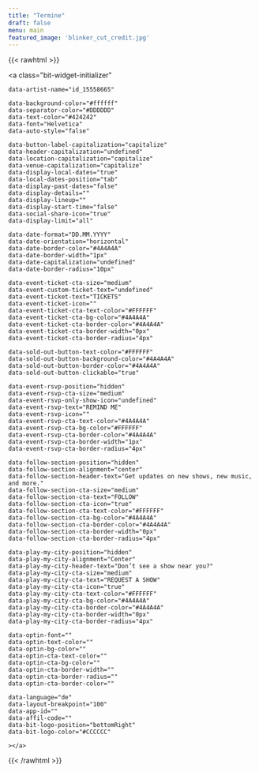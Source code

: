 ```yaml
---
title: "Termine"
draft: false
menu: main
featured_image: 'blinker_cut_credit.jpg'
---
```


{{< rawhtml >}}
  
  
  <script charset="utf-8" src="https://widgetv3.bandsintown.com/main.min.js"></script>
  <a class="bit-widget-initializer"
    
	data-artist-name="id_15558665"
	
	data-background-color="#ffffff"
	data-separator-color="#DDDDDD"
	data-text-color="#424242"
	data-font="Helvetica"
	data-auto-style="false"
	
	data-button-label-capitalization="capitalize"
	data-header-capitalization="undefined"
	data-location-capitalization="capitalize"
	data-venue-capitalization="capitalize"
	data-display-local-dates="true"
	data-local-dates-position="tab"
	data-display-past-dates="false"
	data-display-details=""
	data-display-lineup=""
	data-display-start-time="false"
	data-social-share-icon="true"
	data-display-limit="all"
	
	data-date-format="DD.MM.YYYY"
	data-date-orientation="horizontal"
	data-date-border-color="#4A4A4A"
	data-date-border-width="1px"
	data-date-capitalization="undefined"
	data-date-border-radius="10px"
	
	data-event-ticket-cta-size="medium"
	data-event-custom-ticket-text="undefined"
	data-event-ticket-text="TICKETS"
	data-event-ticket-icon=""
	data-event-ticket-cta-text-color="#FFFFFF"
	data-event-ticket-cta-bg-color="#4A4A4A"
	data-event-ticket-cta-border-color="#4A4A4A"
	data-event-ticket-cta-border-width="0px"
	data-event-ticket-cta-border-radius="4px"
	
	data-sold-out-button-text-color="#FFFFFF"
	data-sold-out-button-background-color="#4A4A4A"
	data-sold-out-button-border-color="#4A4A4A"
	data-sold-out-button-clickable="true"
	
	data-event-rsvp-position="hidden"
	data-event-rsvp-cta-size="medium"
	data-event-rsvp-only-show-icon="undefined"
	data-event-rsvp-text="REMIND ME"
	data-event-rsvp-icon=""
	data-event-rsvp-cta-text-color="#4A4A4A"
	data-event-rsvp-cta-bg-color="#FFFFFF"
	data-event-rsvp-cta-border-color="#4A4A4A"
	data-event-rsvp-cta-border-width="1px"
	data-event-rsvp-cta-border-radius="4px"
	
	data-follow-section-position="hidden"
	data-follow-section-alignment="center"
	data-follow-section-header-text="Get updates on new shows, new music, and more."
	data-follow-section-cta-size="medium"
	data-follow-section-cta-text="FOLLOW"
	data-follow-section-cta-icon="true"
	data-follow-section-cta-text-color="#FFFFFF"
	data-follow-section-cta-bg-color="#4A4A4A"
	data-follow-section-cta-border-color="#4A4A4A"
	data-follow-section-cta-border-width="0px"
	data-follow-section-cta-border-radius="4px"
	
	data-play-my-city-position="hidden"
	data-play-my-city-alignment="Center"
	data-play-my-city-header-text="Don’t see a show near you?"
	data-play-my-city-cta-size="medium"
	data-play-my-city-cta-text="REQUEST A SHOW"
	data-play-my-city-cta-icon="true"
	data-play-my-city-cta-text-color="#FFFFFF"
	data-play-my-city-cta-bg-color="#4A4A4A"
	data-play-my-city-cta-border-color="#4A4A4A"
	data-play-my-city-cta-border-width="0px"
	data-play-my-city-cta-border-radius="4px"
	
	data-optin-font=""
	data-optin-text-color=""
	data-optin-bg-color=""
	data-optin-cta-text-color=""
	data-optin-cta-bg-color=""
	data-optin-cta-border-width=""
	data-optin-cta-border-radius=""
	data-optin-cta-border-color=""
	
	data-language="de"
	data-layout-breakpoint="100"
	data-app-id=""
	data-affil-code=""
	data-bit-logo-position="bottomRight"
	data-bit-logo-color="#CCCCCC"
	
    ></a>
  
{{< /rawhtml >}}

